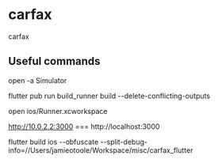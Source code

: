 # carfax

carfax

## Useful commands

open -a Simulator

flutter pub run build_runner build --delete-conflicting-outputs

open ios/Runner.xcworkspace

http://10.0.2.2:3000 === http://localhost:3000

flutter build ios --obfuscate --split-debug-info=//Users/jamieotoole/Workspace/misc/carfax_flutter
